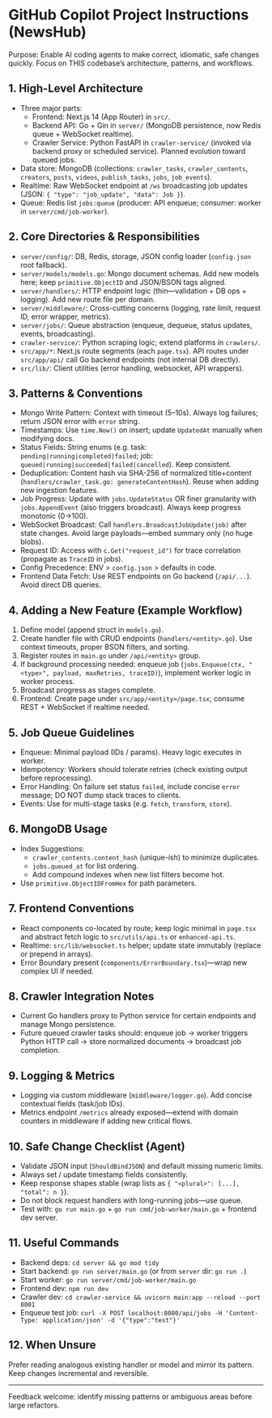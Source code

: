 # GitHub Copilot Project Instructions (NewsHub)

Purpose: Enable AI coding agents to make correct, idiomatic, safe changes quickly. Focus on THIS codebase’s architecture, patterns, and workflows.

## 1. High-Level Architecture
- Three major parts:
  - Frontend: Next.js 14 (App Router) in `src/`.
  - Backend API: Go + Gin in `server/` (MongoDB persistence, now Redis queue + WebSocket realtime).
  - Crawler Service: Python FastAPI in `crawler-service/` (invoked via backend proxy or scheduled service). Planned evolution toward queued jobs.
- Data store: MongoDB (collections: `crawler_tasks`, `crawler_contents`, `creators`, `posts`, `videos`, `publish_tasks`, `jobs`, `job_events`).
- Realtime: Raw WebSocket endpoint at `/ws` broadcasting job updates (JSON: `{ "type": "job_update", "data": Job }`).
- Queue: Redis list `jobs:queue` (producer: API enqueue; consumer: worker in `server/cmd/job-worker`).

## 2. Core Directories & Responsibilities
- `server/config/`: DB, Redis, storage, JSON config loader (`config.json` root fallback).
- `server/models/models.go`: Mongo document schemas. Add new models here; keep `primitive.ObjectID` and JSON/BSON tags aligned.
- `server/handlers/`: HTTP endpoint logic (thin—validation + DB ops + logging). Add new route file per domain.
- `server/middleware/`: Cross-cutting concerns (logging, rate limit, request ID, error wrapper, metrics).
- `server/jobs/`: Queue abstraction (enqueue, dequeue, status updates, events, broadcasting).
- `crawler-service/`: Python scraping logic; extend platforms in `crawlers/`.
- `src/app/*`: Next.js route segments (each `page.tsx`). API routes under `src/app/api/` call Go backend endpoints (not internal DB directly).
- `src/lib/`: Client utilities (error handling, websocket, API wrappers).

## 3. Patterns & Conventions
- Mongo Write Pattern: Context with timeout (5–10s). Always log failures; return JSON error with `error` string.
- Timestamps: Use `time.Now()` on insert; update `UpdatedAt` manually when modifying docs.
- Status Fields: String enums (e.g. task: `pending|running|completed|failed`; job: `queued|running|succeeded|failed|cancelled`). Keep consistent.
- Deduplication: Content hash via SHA-256 of normalized title+content (`handlers/crawler_task.go: generateContentHash`). Reuse when adding new ingestion features.
- Job Progress: Update with `jobs.UpdateStatus` OR finer granularity with `jobs.AppendEvent` (also triggers broadcast). Always keep progress monotonic (0→100).
- WebSocket Broadcast: Call `handlers.BroadcastJobUpdate(job)` after state changes. Avoid large payloads—embed summary only (no huge blobs).
- Request ID: Access with `c.Get("request_id")` for trace correlation (propagate as `TraceID` in jobs).
- Config Precedence: ENV > `config.json` > defaults in code.
- Frontend Data Fetch: Use REST endpoints on Go backend (`/api/...`). Avoid direct DB queries.

## 4. Adding a New Feature (Example Workflow)
1. Define model (append struct in `models.go`).
2. Create handler file with CRUD endpoints (`handlers/<entity>.go`). Use context timeouts, proper BSON filters, and sorting.
3. Register routes in `main.go` under `/api/<entity>` group.
4. If background processing needed: enqueue job (`jobs.Enqueue(ctx, "<type>", payload, maxRetries, traceID)`), implement worker logic in worker process.
5. Broadcast progress as stages complete.
6. Frontend: Create page under `src/app/<entity>/page.tsx`; consume REST + WebSocket if realtime needed.

## 5. Job Queue Guidelines
- Enqueue: Minimal payload (IDs / params). Heavy logic executes in worker.
- Idempotency: Workers should tolerate retries (check existing output before reprocessing).
- Error Handling: On failure set status `failed`, include concise `error` message; DO NOT dump stack traces to clients.
- Events: Use for multi-stage tasks (e.g. `fetch`, `transform`, `store`).

## 6. MongoDB Usage
- Index Suggestions:
  - `crawler_contents.content_hash` (unique-ish) to minimize duplicates.
  - `jobs.queued_at` for list ordering.
  - Add compound indexes when new list filters become hot.
- Use `primitive.ObjectIDFromHex` for path parameters.

## 7. Frontend Conventions
- React components co-located by route; keep logic minimal in `page.tsx` and abstract fetch logic to `src/utils/api.ts` or `enhanced-api.ts`.
- Realtime: `src/lib/websocket.ts` helper; update state immutably (replace or prepend in arrays).
- Error Boundary present (`components/ErrorBoundary.tsx`)—wrap new complex UI if needed.

## 8. Crawler Integration Notes
- Current Go handlers proxy to Python service for certain endpoints and manage Mongo persistence.
- Future queued crawler tasks should: enqueue job → worker triggers Python HTTP call → store normalized documents → broadcast job completion.

## 9. Logging & Metrics
- Logging via custom middleware (`middleware/logger.go`). Add concise contextual fields (task/job IDs).
- Metrics endpoint `/metrics` already exposed—extend with domain counters in middleware if adding new critical flows.

## 10. Safe Change Checklist (Agent)
- Validate JSON input (`ShouldBindJSON`) and default missing numeric limits.
- Always set / update timestamp fields consistently.
- Keep response shapes stable (wrap lists as `{ "<plural>": [...], "total": n }`).
- Do not block request handlers with long-running jobs—use queue.
- Test with: `go run main.go` + `go run cmd/job-worker/main.go` + frontend dev server.

## 11. Useful Commands
- Backend deps: `cd server && go mod tidy`
- Start backend: `go run server/main.go` (or from `server` dir: `go run .`)
- Start worker: `go run server/cmd/job-worker/main.go`
- Frontend dev: `npm run dev`
- Crawler dev: `cd crawler-service && uvicorn main:app --reload --port 8001`
- Enqueue test job: `curl -X POST localhost:8080/api/jobs -H 'Content-Type: application/json' -d '{"type":"test"}'`

## 12. When Unsure
Prefer reading analogous existing handler or model and mirror its pattern. Keep changes incremental and reversible.

---
Feedback welcome: identify missing patterns or ambiguous areas before large refactors.
